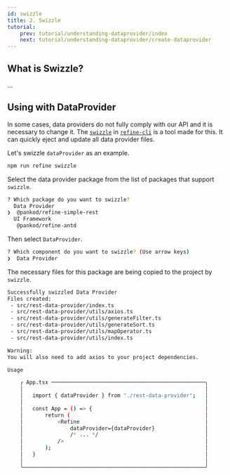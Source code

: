 ```yaml
---
id: swizzle
title: 2. Swizzle
tutorial:
    prev: tutorial/understanding-dataprovider/index
    next: tutorial/understanding-dataprovider/create-dataprovider
---
```


## What is Swizzle?

...

## Using with DataProvider

In some cases, data providers do not fully comply with our API and it is necessary to change it. The [`swizzle`](../../packages/documentation/cli.md#swizzle) in [`refine-cli`](../../packages/documentation/cli.md) is a tool made for this. It can quickly eject and update all data provider files.

Let's swizzle `dataProvider` as an example.

```bash
npm run refine swizzle
```
Select the data provider package from the list of packages that support `swizzle`.

```bash
? Which package do you want to swizzle?
  Data Provider
❯  @pankod/refine-simple-rest
  UI Framework
   @pankod/refine-antd
```

Then select `DataProvider`.

```bash
? Which component do you want to swizzle? (Use arrow keys)
❯  Data Provider
```

The necessary files for this package are being copied to the project by `swizzle`.

```bash
Successfully swizzled Data Provider
Files created:
 - src/rest-data-provider/index.ts
 - src/rest-data-provider/utils/axios.ts
 - src/rest-data-provider/utils/generateFilter.ts
 - src/rest-data-provider/utils/generateSort.ts
 - src/rest-data-provider/utils/mapOperator.ts
 - src/rest-data-provider/utils/index.ts

Warning:
You will also need to add axios to your project dependencies.

Usage

    ╭ App.tsx ─────────────────────────────────────────────────╮
    │                                                          │
    │   import { dataProvider } from "./rest-data-provider";   │
    │                                                          │
    │   const App = () => {                                    │
    │       return (                                           │
    │           <Refine                                        │
    │               dataProvider={dataProvider}                │
    │               /* ... */                                  │
    │           />                                             │
    │       );                                                 │
    │   }                                                      │
    │                                                          │
    ╰──────────────────────────────────────────────────────────╯
```

